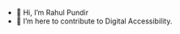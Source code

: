 - 👋 Hi, I’m Rahul Pundir
- 👀 I’m here to contribute to Digital Accessibility.
<!---
iamr9r/iamr9r is a ✨ special ✨ repository because its `README.md` (this file) appears on your GitHub profile.
You can click the Preview link to take a look at your changes.
--->
